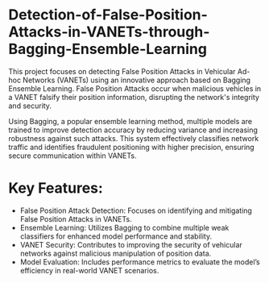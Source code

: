 # Detection-of-False-Position-Attacks-in-VANETs-through-Bagging-Ensemble-Learning
This project focuses on detecting False Position Attacks in Vehicular Ad-hoc Networks (VANETs) using an innovative approach based on Bagging Ensemble Learning. False Position Attacks occur when malicious vehicles in a VANET falsify their position information, disrupting the network's integrity and security.

Using Bagging, a popular ensemble learning method, multiple models are trained to improve detection accuracy by reducing variance and increasing robustness against such attacks. This system effectively classifies network traffic and identifies fraudulent positioning with higher precision, ensuring secure communication within VANETs.

# Key Features:
* False Position Attack Detection: Focuses on identifying and mitigating False Position Attacks in VANETs.
* Ensemble Learning: Utilizes Bagging to combine multiple weak classifiers for enhanced model performance and stability.
* VANET Security: Contributes to improving the security of vehicular networks against malicious manipulation of position data.
* Model Evaluation: Includes performance metrics to evaluate the model’s efficiency in real-world VANET scenarios.


